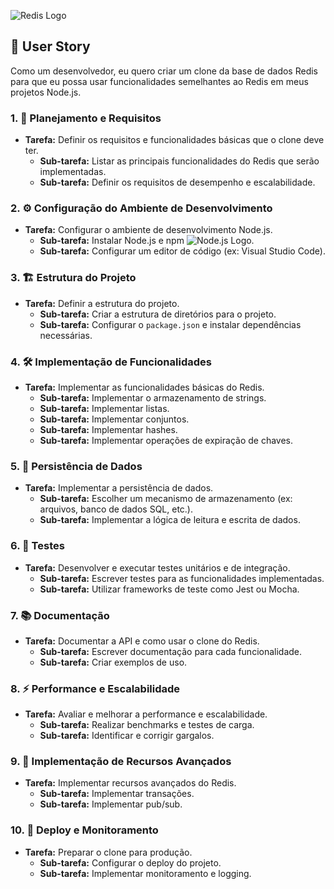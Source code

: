  ![Redis Logo](https://www.dragonflydb.io/assets/guides/redis-gui/cover.png)

## 🚀 User Story
Como um desenvolvedor, eu quero criar um clone da base de dados Redis para que eu possa usar funcionalidades semelhantes ao Redis em meus projetos Node.js.

### 1. 📝 Planejamento e Requisitos
- **Tarefa:** Definir os requisitos e funcionalidades básicas que o clone deve ter.
  - **Sub-tarefa:** Listar as principais funcionalidades do Redis que serão implementadas.
  - **Sub-tarefa:** Definir os requisitos de desempenho e escalabilidade.

### 2. ⚙️ Configuração do Ambiente de Desenvolvimento
- **Tarefa:** Configurar o ambiente de desenvolvimento Node.js.
  - **Sub-tarefa:** Instalar Node.js e npm ![Node.js Logo](https://upload.wikimedia.org/wikipedia/commons/thumb/d/d9/Node.js_logo.svg/200px-Node.js_logo.svg.png).
  - **Sub-tarefa:** Configurar um editor de código (ex: Visual Studio Code).

### 3. 🏗️ Estrutura do Projeto
- **Tarefa:** Definir a estrutura do projeto.
  - **Sub-tarefa:** Criar a estrutura de diretórios para o projeto.
  - **Sub-tarefa:** Configurar o `package.json` e instalar dependências necessárias.

### 4. 🛠️ Implementação de Funcionalidades
- **Tarefa:** Implementar as funcionalidades básicas do Redis.
  - **Sub-tarefa:** Implementar o armazenamento de strings.
  - **Sub-tarefa:** Implementar listas.
  - **Sub-tarefa:** Implementar conjuntos.
  - **Sub-tarefa:** Implementar hashes.
  - **Sub-tarefa:** Implementar operações de expiração de chaves.

### 5. 📂 Persistência de Dados
- **Tarefa:** Implementar a persistência de dados.
  - **Sub-tarefa:** Escolher um mecanismo de armazenamento (ex: arquivos, banco de dados SQL, etc.).
  - **Sub-tarefa:** Implementar a lógica de leitura e escrita de dados.

### 6. 🧪 Testes
- **Tarefa:** Desenvolver e executar testes unitários e de integração.
  - **Sub-tarefa:** Escrever testes para as funcionalidades implementadas.
  - **Sub-tarefa:** Utilizar frameworks de teste como Jest ou Mocha.

### 7. 📚 Documentação
- **Tarefa:** Documentar a API e como usar o clone do Redis.
  - **Sub-tarefa:** Escrever documentação para cada funcionalidade.
  - **Sub-tarefa:** Criar exemplos de uso.

### 8. ⚡ Performance e Escalabilidade
- **Tarefa:** Avaliar e melhorar a performance e escalabilidade.
  - **Sub-tarefa:** Realizar benchmarks e testes de carga.
  - **Sub-tarefa:** Identificar e corrigir gargalos.

### 9. 🎯 Implementação de Recursos Avançados
- **Tarefa:** Implementar recursos avançados do Redis.
  - **Sub-tarefa:** Implementar transações.
  - **Sub-tarefa:** Implementar pub/sub.

### 10. 🚀 Deploy e Monitoramento
- **Tarefa:** Preparar o clone para produção.
  - **Sub-tarefa:** Configurar o deploy do projeto.
  - **Sub-tarefa:** Implementar monitoramento e logging.

